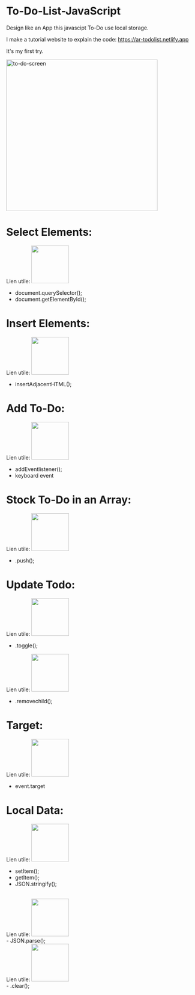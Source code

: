 # To-Do-List-JavaScript
Design like an App this javascipt To-Do use local storage.

I make a tutorial website to explain the code: 
https://ar-todolist.netlify.app


It's my first try.

<img width="403" alt="to-do-screen" src="https://user-images.githubusercontent.com/56839789/82138816-9936bc80-9823-11ea-8a9a-20cbfa1803ef.png">


# Select Elements:
Lien utile: <a href="https://developer.mozilla.org/fr/docs/Web/API/Document/querySelector"><img src="https://upload.wikimedia.org/wikipedia/commons/thumb/9/98/MDN_Web_Docs.svg/1280px-MDN_Web_Docs.svg.png" alt="" width="100px;"></a>
<br>
- document.querySelector();
- document.getElementById();

# Insert Elements:
Lien utile: <a href="https://developer.mozilla.org/fr/docs/Web/API/Element/insertAdjacentHTML"><img src="https://upload.wikimedia.org/wikipedia/commons/thumb/9/98/MDN_Web_Docs.svg/1280px-MDN_Web_Docs.svg.png" alt="" width="100px;"></a>
<br>
- insertAdjacentHTML();


# Add To-Do:
Lien utile: <a href="https://developer.mozilla.org/fr/docs/Web/API/KeyboardEvent/key"><img src="https://upload.wikimedia.org/wikipedia/commons/thumb/9/98/MDN_Web_Docs.svg/1280px-MDN_Web_Docs.svg.png" alt="" width="100px;"></a>
<br>
- addEventlistener();
- keyboard event


# Stock To-Do in an Array:
Lien utile: <a href="https://developer.mozilla.org/fr/docs/Web/JavaScript/Guide/Collections_indexées"><img src="https://upload.wikimedia.org/wikipedia/commons/thumb/9/98/MDN_Web_Docs.svg/1280px-MDN_Web_Docs.svg.png" alt="" width="100px;"></a>
<br>
- .push();


# Update Todo:

Lien utile: <a href="https://developer.mozilla.org/fr/docs/Web/API/Element/classList"><img src="https://upload.wikimedia.org/wikipedia/commons/thumb/9/98/MDN_Web_Docs.svg/1280px-MDN_Web_Docs.svg.png" alt="" width="100px;"></a>
<br>
- .toggle();

Lien utile: <a href="https://developer.mozilla.org/fr/docs/Web/API/ParentNode"><img src="https://upload.wikimedia.org/wikipedia/commons/thumb/9/98/MDN_Web_Docs.svg/1280px-MDN_Web_Docs.svg.png" alt="" width="100px;"></a>
<br>
- .removechild();


# Target:
Lien utile: <a href="https://developer.mozilla.org/fr/docs/Web/API/Event/target"><img src="https://upload.wikimedia.org/wikipedia/commons/thumb/9/98/MDN_Web_Docs.svg/1280px-MDN_Web_Docs.svg.png" alt="" width="100px;"></a>
<br>
- event.target

# Local Data:
Lien utile: <a href="https://developer.mozilla.org/fr/docs/Web/API/Window/localStorage"><img src="https://upload.wikimedia.org/wikipedia/commons/thumb/9/98/MDN_Web_Docs.svg/1280px-MDN_Web_Docs.svg.png" alt="" width="100px;"></a>
<br>
- setItem();
- getItem();
- JSON.stringify();
<br>
Lien utile: <a href="https://developer.mozilla.org/fr/docs/Web/JavaScript/Reference/Objets_globaux/JSON/parse"><img src="https://upload.wikimedia.org/wikipedia/commons/thumb/9/98/MDN_Web_Docs.svg/1280px-MDN_Web_Docs.svg.png" alt="" width="100px;"></a>
<br>
- JSON.parse();
<br>
Lien utile: <a href="https://developer.mozilla.org/fr/docs/Web/API/Storage/clear"><img src="https://upload.wikimedia.org/wikipedia/commons/thumb/9/98/MDN_Web_Docs.svg/1280px-MDN_Web_Docs.svg.png" alt="" width="100px;"></a>
<br>
- .clear();

